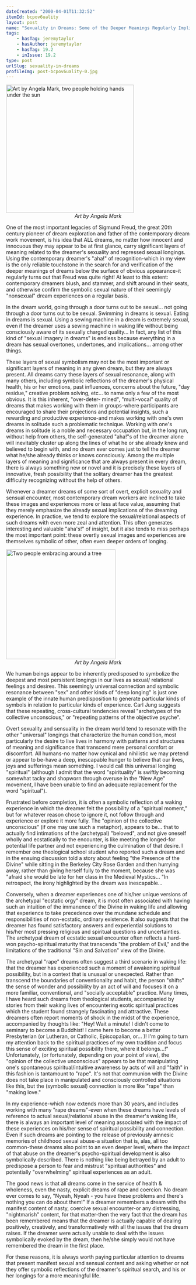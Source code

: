 ```yaml
---
dateCreated: "2000-04-01T11:32:52"
itemId: bcpov6uality
layout: post
name: "Sexuality in Dreams: Some of the Deeper Meanings Regularly Implied through Overtly Sexual Imagery & Experience in Dreams"
tags:
    - hasTag: jeremytaylor
    - hasAuthor: jeremytaylor
    - hasTag: 19.2
    - inIssue: 19.2
type: post
urlSlug: sexuality-in-dreams
profileImg: post-bcpov6uality-0.jpg
---
```


<img src="../images/post-bcpov6uality-0.jpg" alt="Art by Angela Mark, two people holding hands under the sun" width="350" height="auto"/>
<!--nopreview--><div class="caption" style="text-align: center;"><i>Art by Angela Mark</i></div><!--/nopreview-->

One of the most important legacies of Sigmund Freud, the great 20th century pioneer of dream exploration and father of the contemporary dream work movement, is his idea that ALL dreams, no matter how innocent and innocuous they may appear to be at first glance, carry significant layers of meaning related to the dreamer's sexuality and repressed sexual longings. Using the contemporary dreamer's "aha!" of recognition-which in my view is the only reliable touchstone in the search for and verification of the deeper meanings of dreams below the surface of obvious appearance-it regularly turns out that Freud was quite right! At least to this extent: contemporary dreamers blush, and stammer, and shift around in their seats, and otherwise confirm the symbolic sexual nature of their seemingly "nonsexual" dream experiences on a regular basis.

In the dream world, going through a door turns out to be sexual... not going through a door turns out to be sexual. Swimming in dreams is sexual. Eating in dreams is sexual. Using a sewing machine in a dream is extremely sexual, even if the dreamer uses a sewing machine in waking life without being consciously aware of its sexually charged quality... In fact, any list of this kind of "sexual imagery in dreams" is endless because everything in a dream has sexual overtones, undertones, and implications... among other things.

<div id="supporters-mobile"></div>

These layers of sexual symbolism may not be the most important or significant layers of meaning in any given dream, but they are always present. All dreams carry these layers of sexual resonance, along with many others, including symbolic reflections of the dreamer's physical health, his or her emotions, past influences, concerns about the future, "day residue," creative problem solving, etc... to name only a few of the most obvious. It is this inherent, "over-deter- mined", "multi-vocal" quality of dreams that makes working with them in groups-where participants are encouraged to share their projections and potential insights, such a rewarding and productive experience-and makes working with one's own dreams in solitude such a problematic technique. Working with one's dreams in solitude is a noble and necessary occupation but, in the long run, without help from others, the self-generated "aha!"s of the dreamer alone will inevitably cluster up along the lines of what he or she already knew and believed to begin with, and no dream ever comes just to tell the dreamer what he/she already thinks or knows consciously. Among the multiple layers of meaning and significance that are always present in every dream, there is always something new or novel and it is precisely these layers of innovative, fresh possibility that the solitary dreamer has the greatest difficulty recognizing without the help of others.

Whenever a dreamer dreams of some sort of overt, explicit sexuality and sensual encounter, most contemporary dream workers are inclined to take these images and experiences more or less at face value, assuming that they merely emphasize the already sexual implications of the dreaming experience. In practice, we tend to explore the sexual/relational aspects of such dreams with even more zeal and attention. This often generates interesting and valuable "aha's!" of insight, but it also tends to miss perhaps the most important point: these overtly sexual images and experiences are themselves symbolic of other, often even deeper orders of longing.

<img src="../images/post-bcpov6uality-1.jpg" alt="Two people embracing around a tree" width="300" height="auto"/>
<div class="caption" style="text-align: center;"><i>Art by Angela Mark</i></div>

We human beings appear to be inherently predisposed to symbolize the deepest and most persistent longings in our lives as sexual/ relational feelings and desires. This seemingly universal connection and symbolic resonance between "sex" and other kinds of "deep longing" is just one example of the innate human predisposition to generate particular kinds of symbols in relation to particular kinds of experience. Carl Jung suggests that these repeating, cross-cultural tendencies reveal "archetypes of the collective unconscious," or "repeating patterns of the objective psyche".

Overt sexuality and sensuality in the dream world tend to resonate with the other "universal" longings that characterize the human condition, most particularly the desire to live lives in harmony with patterns and structures of meaning and significance that transcend mere personal comfort or discomfort. All humans-no matter how cynical and nihilistic we may pretend or appear to be-have a deep, inescapable hunger to believe that our lives, joys and sufferings mean something. I would call this universal longing "spiritual" (although I admit that the word "spirituality" is swiftly becoming somewhat tacky and shopworn through overuse in the "New Age" movement, I have been unable to find an adequate replacement for the word "spiritual").

Frustrated before completion, it is often a symbolic reflection of a waking experience in which the dreamer felt the possibility of a "spiritual moment," but for whatever reason chose to ignore it, not follow through and experience or explore it more fully. The "opinion of the collective unconscious" (if one may use such a metaphor), appears to be... that to actually find intimations of the (archetypal) "beloved", and not give oneself wholly and ecstatically to the encounter, is like meeting the longed-for potential life partner and not experiencing the culmination of that desire. I remember one theological school student who reported such a dream and in the ensuing discussion told a story about feeling "the Presence of the Divine" while sitting in the Berkeley City Rose Garden and then hurrying away, rather than giving herself fully to the moment, because she was "afraid she would be late for her class in the Medieval Mystics... "In retrospect, the irony highlighted by the dream was inescapable...

Conversely, when a dreamer experiences one of his/her unique versions of the archetypal "ecstatic orgy" dream, it is most often associated with having such an intuition of the immanence of the Divine in waking life and allowing that experience to take precedence over the mundane schedule and responsibilities of non-ecstatic, ordinary existence. It also suggests that the dreamer has found satisfactory answers and experiential solutions to his/her most pressing religious and spiritual questions and uncertainties. The archetypal dream of ecstatic sexual encounter often reflects a hard-won psycho-spiritual maturity that transcends "the problem of Evil," and the limitations of the traditional "Sin and Salvation" view of the Divine.

The archetypal "rape" dreams often suggest a third scenario in waking life: that the dreamer has experienced such a moment of awakening spiritual possibility, but in a context that is unusual or unexpected. Rather than transcend the boundaries of conventionality and habit, the person "shifts" the sense of wonder and possibility by an act of will and focuses it on a more familiar, conventional, and "socially acceptable" practice. Many times, I have heard such dreams from theological students, accompanied by stories from their waking lives of encountering exotic spiritual practices which the student found strangely fascinating and attractive. These dreamers often report moments of shock in the midst of the experience, accompanied by thoughts like: "Hey! Wait a minute! I didn't come to seminary to become a Buddhist! I came here to become a better Presbyterian (or Lutheran, or Catholic, Episcopalian, or... )! I'm going to turn my attention back to the spiritual practices of my own tradition and focus this sense of exciting spiritual possibility there, where it belongs...!" Unfortunately, (or fortunately, depending on your point of view), the "opinion of the collective unconscious" appears to be that manipulating one's spontaneous spiritual/intuitive awareness by acts of will and "faith" in this fashion is tantamount to "rape". It's not that communion with the Divine does not take place in manipulated and consciously controlled situations like this, but the (symbolic sexual) connection is more like "rape" than "making love."

In my experience-which now extends more than 30 years, and includes working with many "rape dreams"-even when these dreams have levels of reference to actual sexual/relational abuse in the dreamer's waking life, there is always an important level of meaning associated with the impact of these experiences on his/her sense of spiritual possibility and connection. Even if such dreams are pointing to the release of previously amnesic memories of childhood sexual abuse-a situation that is, alas, all too common-these dreams also point to an even deeper level, where the impact of that abuse on the dreamer's psycho-spiritual development is also symbolically described. There is nothing like being betrayed by an adult to predispose a person to fear and mistrust "spiritual authorities" and potentially "overwhelming" spiritual experiences as an adult.

The good news is that all dreams come in the service of health & wholeness, even the nasty, explicit dreams of rape and coercion. No dream ever comes to say, "Nyeah, Nyeah - you have these problems and there's nothing you can do about them!" If a dreamer remembers a dream with the manifest content of nasty, coercive sexual encounter-or any distressing, "nightmarish" content, for that matter-then the very fact that the dream has been remembered means that the dreamer is actually capable of dealing positively, creatively, and transformatively with all the issues that the dream raises. If the dreamer were actually unable to deal with the issues symbolically evoked by the dream, then he/she simply would not have remembered the dream in the first place.

For these reasons, it is always worth paying particular attention to dreams that present manifest sexual and sensual content and asking whether or not they offer symbolic reflections of the dreamer's spiritual search, and his or her longings for a more meaningful life.
